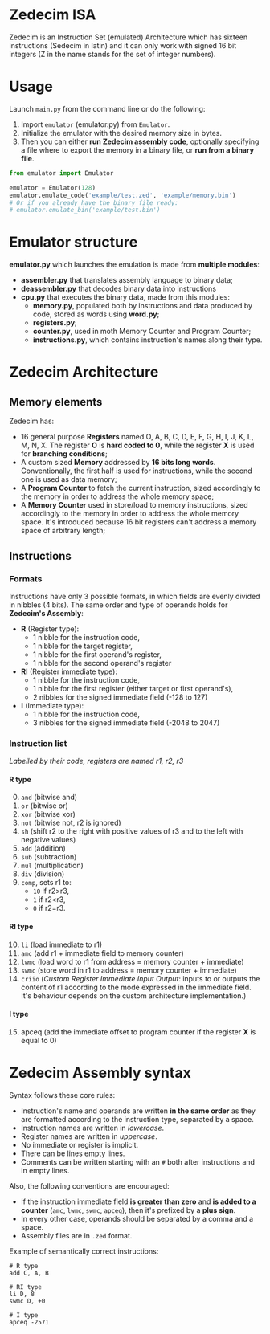 # Zedecim ISA

Zedecim is an Instruction Set (emulated) Architecture which has sixteen instructions (Sedecim in latin) and it can only work with signed 16 bit integers (Z in the name stands for the set of integer numbers).

# Usage

Launch `main.py` from the command line or do the following:

1. Import `emulator` (emulator.py) from `Emulator`.
2. Initialize the emulator with the desired memory size in bytes.
3. Then you can either **run Zedecim assembly code**, optionally specifying a file where to export the memory in a binary file, or **run from a binary file**.

``` python
from emulator import Emulator

emulator = Emulator(128)
emulator.emulate_code('example/test.zed', 'example/memory.bin')
# Or if you already have the binary file ready:
# emulator.emulate_bin('example/test.bin')
```

# Emulator structure

**emulator.py** which launches the emulation is made from **multiple modules**:
- **assembler.py** that translates assembly language to binary data;
- **deassembler.py** that decodes binary data into instructions
- **cpu.py** that executes the binary data, made from this modules:
	- **memory.py**, populated both by instructions and data produced by code, stored as words using **word.py**;
	- **registers.py**;
	- **counter.py**, used in moth Memory Counter and Program Counter;
	- **instructions.py**, which contains instruction's names along their type.

# Zedecim Architecture
## Memory elements

Zedecim has:

- 16 general purpose **Registers** named O, A, B, C, D, E, F, G, H, I, J, K, L, M, N, X. The register **O** is **hard coded to 0**, while the register **X** is used for **branching conditions**;
- A custom sized **Memory** addressed by **16 bits long words**. Conventionally, the first half is used for instructions, while the second one is used as data memory;
- A **Program Counter** to fetch the current instruction, sized accordingly to the memory in order to address the whole memory space;
- A **Memory Counter** used in store/load to memory instructions, sized accordingly to the memory in order to address the whole memory space. It's introduced because 16 bit registers can't address a memory space of arbitrary length;

## Instructions

### Formats

Instructions have only 3 possible formats, in which fields are evenly divided in nibbles (4 bits). The same order and type of operands holds for **Zedecim's Assembly**:
- **R** (Register type):
	- 1 nibble for the instruction code,
	- 1 nibble for the target register,
	- 1 nibble for the first operand's register,
	- 1 nibble for the second operand's register
- **RI** (Register immediate type):
	- 1 nibble for the instruction code,
	- 1 nibble for the first register (either target or first operand's),
	- 2 nibbles for the signed immediate field (-128 to 127)
- **I** (Immediate type):
	- 1 nibble for the instruction code,
	- 3 nibbles for the signed immediate field (-2048 to 2047) 

### Instruction list

*Labelled by their code, registers are named r1, r2, r3*
#### R type

0. `and` (bitwise and)
1. `or` (bitwise or)
2. `xor` (bitwise xor)
3. `not` (bitwise not, r2 is ignored)
4. `sh` (shift r2 to the right with positive values of r3 and to the left with negative values)
5. `add` (addition)
6. `sub` (subtraction)
7. `mul` (multiplication)
8. `div` (division)
9. `comp`, sets r1 to:
	- `10` if r2>r3,
	- `1` if r2<r3,
	- `0` if r2=r3.

#### RI type

10. `li` (load immediate to r1)
11. `amc` (add r1 + immediate field to memory counter)
12. `lwmc` (load word to r1 from address = memory counter + immediate)
13. `swmc` (store word in r1 to address = memory counter + immediate)
14. `criio` (*Custom Register Immediate Input Output*: inputs to or outputs the content of r1 according to the mode expressed in the immediate field. It's behaviour depends on the custom architecture implementation.)

#### I type

15. apceq (add the immediate offset to program counter if the register **X** is equal to 0)

# Zedecim Assembly syntax

Syntax follows these core rules:

- Instruction's name and operands are written **in the same order** as they are formatted according to the instruction type, separated by a space.
- Instruction names are written in *lowercase*.
- Register names are written in *uppercase*.
- No immediate or register is implicit.
- There can be lines empty lines.
- Comments can be written starting with an `#` both after instructions and in empty lines.

Also, the following conventions are encouraged:

- If the instruction immediate field **is greater than zero** and **is added to a counter** (`amc`, `lwmc`, `swmc`, `apceq`), then it's prefixed by a **plus sign**.
- In every other case, operands should be separated by a comma and a space.
- Assembly files are in `.zed` format.

Example of semantically correct instructions:

```
# R type
add C, A, B

# RI type
li D, 8
swmc D, +0

# I type
apceq -2571
```
